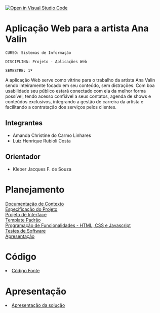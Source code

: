 [![Open in Visual Studio Code](https://classroom.github.com/assets/open-in-vscode-f059dc9a6f8d3a56e377f745f24479a46679e63a5d9fe6f495e02850cd0d8118.svg)](https://classroom.github.com/online_ide?assignment_repo_id=443947&assignment_repo_type=GroupAssignmentRepo)
# Aplicação Web para a artista Ana Valin
`CURSO: Sistemas de Informação`

`DISCIPLINA: Projeto - Aplicações Web`

`SEMESTRE: 1º`

A aplicação Web serve como vitrine para o trabalho da artista Ana Valin sendo inteiramente focado em seu conteúdo, sem distrações. Com boa usabilidade seu público estará conectado com ela da melhor forma possível, tendo acesso confiável a seus contatos, agenda de shows e conteúdos exclusivos, integrando a gestão de carreira da artista e facilitando a contratação dos serviços pelos clientes.

## Integrantes

* Amanda Christine do Carmo Linhares
* Luiz Henrique Rubioli Costa

## Orientador

* Kleber Jacques F. de Souza

# Planejamento


[Documentação de Contexto](docs/context.md) <br>
[Especificação do Projeto](docs/especification.md) <br> 
[Projeto de Interface](docs/interface.md) <br> 
[Template Padrão](docs/template.md)  <br>
[Programação de Funcionalidades - HTML, CSS e Javascript](docs/development.md)  <br> 
[Testes de Software ](docs/tests.md)  <br>
[Apresentação](presentation/README.md) 

# Código

<li><a href="src/README.md"> Código Fonte</a></li>

# Apresentação

<li><a href="presentation/README.md"> Apresentação da solução</a></li>
